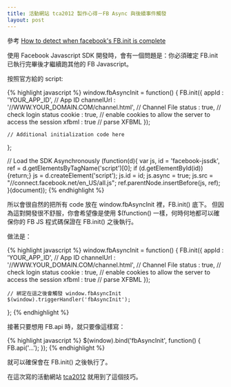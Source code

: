 ```yaml
---
title: 活動網站 tca2012 製作心得－FB Async 與後續事件觸發
layout: post
---
```


參考 [How to detect when facebook's FB.init is complete](http://stackoverflow.com/questions/3548493/how-to-detect-when-facebooks-fb-init-is-complete)

使用 Facebook Javascript SDK 開發時，會有一個問題是：你必須確定 FB.init 已執行完畢後才繼續跑其他的 FB Javascript。

按照官方給的 script:

{% highlight javascript %}
  window.fbAsyncInit = function() {
    FB.init({
      appId      : 'YOUR_APP_ID', // App ID
      channelUrl : '//WWW.YOUR_DOMAIN.COM/channel.html', // Channel File
      status     : true, // check login status
      cookie     : true, // enable cookies to allow the server to access the session
      xfbml      : true  // parse XFBML
    });

    // Additional initialization code here
  };

  // Load the SDK Asynchronously
  (function(d){
     var js, id = 'facebook-jssdk', ref = d.getElementsByTagName('script')[0];
     if (d.getElementById(id)) {return;}
     js = d.createElement('script'); js.id = id; js.async = true;
     js.src = "//connect.facebook.net/en_US/all.js";
     ref.parentNode.insertBefore(js, ref);
   }(document));
{% endhighlight %}

所以會很自然的把所有 code 放在 window.fbAsyncInit 裡，FB.init() 底下。
但因為這對開發很不舒服，你會希望像是使用 $(function() 一樣，何時何地都可以確保你的 FB JS 程式碼保證在 FB.init() 之後執行。

做法是：


{% highlight javascript %}
  window.fbAsyncInit = function() {
    FB.init({
      appId      : 'YOUR_APP_ID', // App ID
      channelUrl : '//WWW.YOUR_DOMAIN.COM/channel.html', // Channel File
      status     : true, // check login status
      cookie     : true, // enable cookies to allow the server to access the session
      xfbml      : true  // parse XFBML
    });

    // 綁定在這之後會觸發 window.fbAsyncInit 
    $(window).triggerHandler('fbAsyncInit');
  };
{% endhighlight %}

接著只要想用 FB.api 時，就只要像這樣寫：

{% highlight javascript %}
$(window).bind('fbAsyncInit', function() {
  FB.api('...');
});
{% endhighlight %}

就可以確保會在 FB.init() 之後執行了。

在這次寫的活動網站 [tca2012](http://tca2012.events.pixnet.net) 就用到了這個技巧。